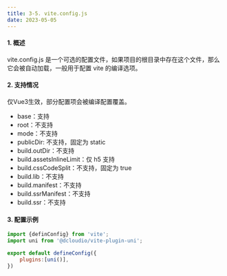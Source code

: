 ```yaml
---
title: 3-5. vite.config.js
date: 2023-05-05
---
```


#### 1. 概述
vite.config.js 是一个可选的配置文件，如果项目的根目录中存在这个文件，那么它会被自动加载，一般用于配置 vite 的编译选项。

#### 2. 支持情况
仅Vue3生效，部分配置项会被编译配置覆盖。
- base：支持
- root：不支持
- mode：不支持
- publicDir: 不支持，固定为 static
- build.outDir：不支持
- build.assetsInlineLimit：仅 h5 支持
- build.cssCodeSplit：不支持，固定为 true
- build.lib：不支持
- build.manifest：不支持
- build.ssrManifest：不支持
- build.ssr：不支持

#### 3. 配置示例
```js
import {definConfig} from 'vite';
import uni from '@dcloudio/vite-plugin-uni';

export default defineConfig({
    plugins:[uni()],
})
```

